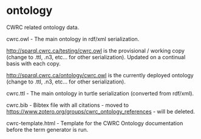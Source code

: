 # ontology
CWRC related ontology data.

cwrc.owl - The main ontology in rdf/xml serialization.


http://sparql.cwrc.ca/testing/cwrc.owl is the provisional / working copy (change to .ttl, .n3, etc... for other serialization). Updated on a continual basis with each copy.


http://sparql.cwrc.ca/ontology/cwrc.owl is the currently deployed ontology  (change to .ttl, .n3, etc... for other serialization).

cwrc.ttl - The main ontology in turtle serialization (converted from rdf/xml).

cwrc.bib - Bibtex file with all citations - moved to https://www.zotero.org/groups/cwrc_ontology_references - will be deleted.

cwrc-template.html - Template for the CWRC Ontology documentation before the term generator is run.
